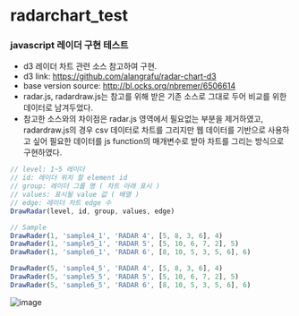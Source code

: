 # radarchart_test
### javascript 레이더 구현 테스트
- d3 레이더 차트 관련 소스 참고하여 구현.
- d3 link: https://github.com/alangrafu/radar-chart-d3
- base version source: http://bl.ocks.org/nbremer/6506614
- radar.js, radardraw.js는 참고를 위해 받은 기존 소스로 그대로 두어 비교를 위한 데이터로 남겨두었다.
- 참고한 소스와의 차이점은 radar.js 영역에서 필요없는 부분을 제거하였고, radardraw.js의 경우 csv 데이터로 차트를 그리지만 웹 데이터를 기반으로 사용하고 싶어 필요한 데이터를 js function의 매개변수로 받아 차트를 그리는 방식으로 구현하였다.

``` javascript
// level: 1~5 레이더
// id: 레이더 위치 할 element id
// group: 레이더 그룹 명 ( 차트 아래 표시 )
// values: 표시될 value 값 ( 배열 )
// edge: 레이더 차트 edge 수
DrawRadar(level, id, group, values, edge)

// Sample
DrawRader(1, 'sample4_1', 'RADAR 4', [5, 8, 3, 6], 4)
DrawRader(1, 'sample5_1', 'RADAR 5', [5, 10, 6, 7, 2], 5)
DrawRader(1, 'sample6_1', 'RADAR 6', [8, 10, 5, 3, 5, 6], 6)

DrawRader(5, 'sample4_5', 'RADAR 4', [5, 8, 3, 6], 4)
DrawRader(5, 'sample5_5', 'RADAR 5', [5, 10, 6, 7, 2], 5)
DrawRader(5, 'sample6_5', 'RADAR 6', [8, 10, 5, 3, 5, 6], 6)

```

![image](https://user-images.githubusercontent.com/39644202/214311102-75a1b169-18fe-4f81-8471-48c816f4bd99.png)
